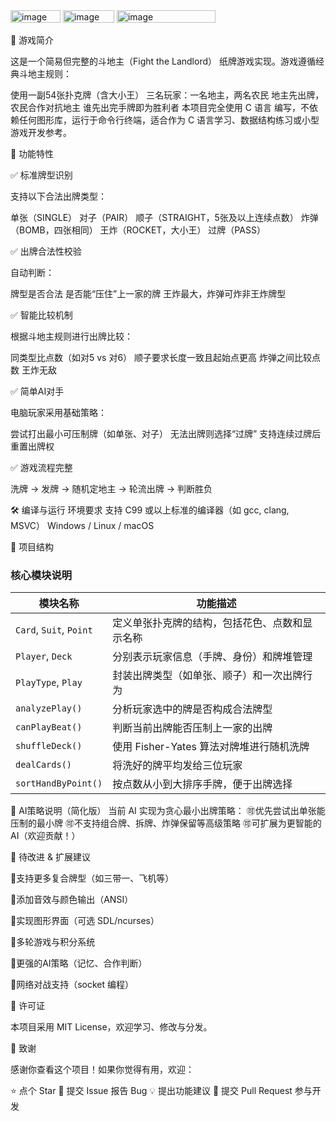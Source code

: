 <img width="80" height="20" alt="image" src="https://github.com/user-attachments/assets/dbcc3a9a-fd17-41e2-a927-7cca898a6a13" />
<img width="82" height="20" alt="image" src="https://github.com/user-attachments/assets/e558502f-a55b-4ffa-a236-3688c9a3aa11" />
<img width="158" height="20" alt="image" src="https://github.com/user-attachments/assets/df99210e-ac9c-4b11-b9db-c7b415e97d4e" />

🎯 游戏简介

这是一个简易但完整的斗地主（Fight the Landlord） 纸牌游戏实现。游戏遵循经典斗地主规则：

使用一副54张扑克牌（含大小王）
三名玩家：一名地主，两名农民
地主先出牌，农民合作对抗地主
谁先出完手牌即为胜利者
本项目完全使用 C 语言 编写，不依赖任何图形库，运行于命令行终端，适合作为 C 语言学习、数据结构练习或小型游戏开发参考。



🧩 功能特性

✅ 标准牌型识别

支持以下合法出牌类型：

单张（SINGLE）
对子（PAIR）
顺子（STRAIGHT，5张及以上连续点数）
炸弹（BOMB，四张相同）
王炸（ROCKET，大小王）
过牌（PASS）

✅ 出牌合法性校验

自动判断：

牌型是否合法
是否能“压住”上一家的牌
王炸最大，炸弹可炸非王炸牌型

✅ 智能比较机制

根据斗地主规则进行出牌比较：

同类型比点数（如对5 vs 对6）
顺子要求长度一致且起始点更高
炸弹之间比较点数
王炸无敌

✅ 简单AI对手

电脑玩家采用基础策略：

尝试打出最小可压制牌（如单张、对子）
无法出牌则选择“过牌”
支持连续过牌后重置出牌权

✅ 游戏流程完整

洗牌 → 发牌 → 随机定地主 → 轮流出牌 → 判断胜负



🛠️ 编译与运行
环境要求
支持 C99 或以上标准的编译器（如 gcc, clang, MSVC）
Windows / Linux / macOS



📂 项目结构
### 核心模块说明

| 模块名称             | 功能描述                                   |
|----------------------|--------------------------------------------|
| `Card`, `Suit`, `Point` | 定义单张扑克牌的结构，包括花色、点数和显示名称 |
| `Player`, `Deck`        | 分别表示玩家信息（手牌、身份）和牌堆管理       |
| `PlayType`, `Play`      | 封装出牌类型（如单张、顺子）和一次出牌行为     |
| `analyzePlay()`         | 分析玩家选中的牌是否构成合法牌型               |
| `canPlayBeat()`         | 判断当前出牌能否压制上一家的出牌               |
| `shuffleDeck()`         | 使用 Fisher-Yates 算法对牌堆进行随机洗牌       |
| `dealCards()`           | 将洗好的牌平均发给三位玩家                     |
| `sortHandByPoint()`     | 按点数从小到大排序手牌，便于出牌选择           |


🤖 AI策略说明（简化版）
当前 AI 实现为贪心最小出牌策略：
🉑优先尝试出单张能压制的最小牌
🉑不支持组合牌、拆牌、炸弹保留等高级策略
🉑可扩展为更智能的AI（欢迎贡献！）



📢 待改进 & 扩展建议
 
 🔳支持更多复合牌型（如三带一、飞机等）
 
 🔳添加音效与颜色输出（ANSI）
 
 🔳实现图形界面（可选 SDL/ncurses）
 
 🔳多轮游戏与积分系统
 
 🔳更强的AI策略（记忆、合作判断）
 
 🔳网络对战支持（socket 编程）
 

 
 
 📜 许可证

本项目采用 MIT License，欢迎学习、修改与分发。



🙌 致谢

感谢你查看这个项目！如果你觉得有用，欢迎：

⭐ 点个 Star
🐞 提交 Issue 报告 Bug
💡 提出功能建议
🤝 提交 Pull Request 参与开发
